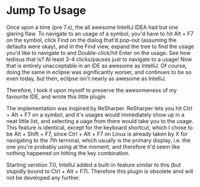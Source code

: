 Jump To Usage
==============
Once upon a time (pre 7.x), the all awesome IntelliJ IDEA had but one glaring flaw.
To navigate to an usage of a symbol, you'd have to hit Alt + F7 on the symbol, click Find on the dialog that'd pop-out (assuming the defaults were okay), and in the Find view, expand the tree to find the usage you'd like to navigate to and Double-click/hit Enter on the usage.
See how tedious that is? At least 3-4 clicks/pauses just to navigate to a usage! Now that is entirely unacceptable in an IDE as awesome as IntelliJ.
Of course, doing the same in eclipse was significantly worser, and continues to be so even today, but then, eclipse isn't nearly as awesome as IntelliJ.

Therefore, I took it upon myself to preserve the awesomeness of my favourite IDE, and wrote this little plugin.

The implementation was inspired by ReSharper. ReSharper lets you hit Ctrl + Alt + F7 on a symbol, and it's usages would immediately show up in a neat little list, and selecting a uage from there would take you to the usage.
This feature is identical, except for the keyboard shortcut, which I chose to be Alt + Shift + F7, since Ctrl + Alt + F7 on Linux is already taken by X for navigating to the 7th terminal,
which usually is the primary display, i.e. the one you're probably using at the moment, and therefore it'd seem like nothing happened on hitting the key combination.

Starting verstion 7.0, IntelliJ added a built-in feature similar to this (but stupidly bound to Ctrl + Alt + F7). Therefore this plugin is obsolete amd will not be developed any further.
